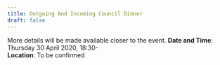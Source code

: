 ```yaml
---
title: Outgoing And Incoming Council Dinner
draft: false
---
```


More details will be made available closer to the event.
**Date and Time**: Thursday 30 April 2020, 18:30- \
**Location**: To be confirmed
